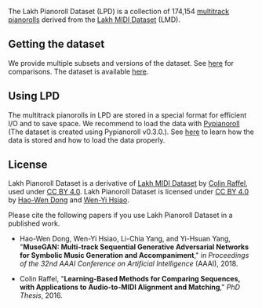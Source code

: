 The Lakh Pianoroll Dataset (LPD) is a collection of 174,154
[multitrack pianorolls](representation) derived from the
[Lakh MIDI Dataset](http://colinraffel.com/projects/lmd/) (LMD).

## Getting the dataset

We provide multiple subsets and versions of the dataset. See [here](comparisons)
for comparisons. The dataset is available [here](dataset).

## Using LPD

The multitrack pianorolls in LPD are stored in a special format for efficient
I/O and to save space. We recommend to load the data with
[Pypianoroll](https://salu133445.github.io/pypianoroll/) (The dataset is created
using Pypianoroll v0.3.0.). See [here](https://salu133445.github.io/pypianoroll/save_load.html)
to learn how the data is stored and how to load the data properly.

## License

Lakh Pianoroll Dataset is a derivative of
[Lakh MIDI Dataset](http://colinraffel.com/projects/lmd/) by
[Colin Raffel](http://colinraffel.com), used under
[CC BY 4.0](https://creativecommons.org/licenses/by/4.0/).
Lakh Pianoroll Dataset is licensed under
[CC BY 4.0](https://creativecommons.org/licenses/by/4.0/) by
[Hao-Wen Dong](https://salu133445.github.io) and
[Wen-Yi Hsiao](https://github.com/wayne391).

Please cite the following papers if you use Lakh Pianoroll Dataset in a
published work.

- Hao-Wen Dong, Wen-Yi Hsiao, Li-Chia Yang, and Yi-Hsuan Yang,
  "__MuseGAN: Multi-track Sequential Generative Adversarial Networks for
  Symbolic Music Generation and Accompaniment__,"
  in _Proceedings of the 32nd AAAI Conference on Artificial Intelligence_
  (AAAI), 2018.

- Colin Raffel,
  "__Learning-Based Methods for Comparing Sequences, with Applications to
  Audio-to-MIDI Alignment and Matching__,"
  _PhD Thesis_, 2016.
